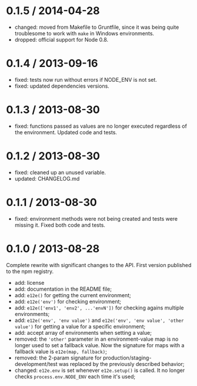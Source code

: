 0.1.5 / 2014-04-28
==================

* changed: moved from Makefile to Gruntfile, since it was being quite
  troublesome to work with `make` in Windows environments.
* dropped: official support for Node 0.8.


0.1.4 / 2013-09-16
==================

* fixed: tests now run without errors if NODE_ENV is not set.
* fixed: updated dependencies versions.


0.1.3 / 2013-08-30
==================

* fixed: functions passed as values are no longer executed regardless of
  the environment. Updated code and tests.


0.1.2 / 2013-08-30
==================

* fixed: cleaned up an unused variable.
* updated: CHANGELOG.md


0.1.1 / 2013-08-30
==================

* fixed: environment methods were not being created and tests were missing
  it. Fixed both code and tests.


0.1.0 / 2013-08-28
==================

Complete rewrite with significant changes to the API.
First version published to the npm registry.

* add: license
* add: documentation in the README file;
* add: `e12e()` for getting the current environment;
* add: `e12e('env')` for checking environment;
* add: `e12e(['env1', 'env2', ...'envN'])` for checking agains multiple
  environments;
* add: `e12e('env', 'env value')` and `e12e('env', 'env value', 'other value')`
  for getting a value for a specific environment;
* add: accept array of environments when setting a value;
* removed: the `'other'` parameter in an environment-value map is no longer
  used to set a fallback value. Now the signature for maps with a fallback
  value is `e12e(map, fallback)`;
* removed: the 2-param signature for production/staging-development/test
  was replaced by the previously described behavior;
* changed: `e12e.env` is set whenever `e12e.setup()` is called. It no
  longer checks `process.env.NODE_ENV` each time it's used;
